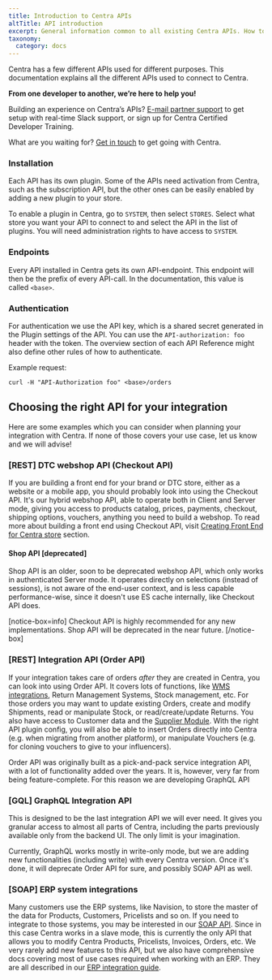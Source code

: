 ```yaml
---
title: Introduction to Centra APIs
altTitle: API introduction
excerpt: General information common to all existing Centra APIs. How to pick the right API for your use case?
taxonomy:
  category: docs
---
```


Centra has a few different APIs used for different purposes. This documentation explains all the different APIs used to connect to Centra.

**From one developer to another, we’re here to help you!**

Building an experience on Centra’s APIs? [E-mail partner support](mailto:support@centra.com) to get setup with real-time Slack support, or sign up for Centra Certified Developer Training.

What are you waiting for? [Get in touch](https://www.centra.com/contact.html) to get going with Centra.

### Installation

Each API has its own plugin. Some of the APIs need activation from Centra, such as the subscription API, but the other ones can be easily enabled by adding a new plugin to your store.

To enable a plugin in Centra, go to `SYSTEM`, then select `STORES`. Select what store you want your API to connect to and select the API in the list of plugins. You will need administration rights to have access to `SYSTEM`.

### Endpoints

Every API installed in Centra gets its own API-endpoint. This endpoint will then be the prefix of every API-call. In the documentation, this value is called `<base>`.

### Authentication

For authentication we use the API key, which is a shared secret generated in the Plugin settings of the API. You can use the `API-authorization: foo` header with the token. The overview section of each API Reference might also define other rules of how to authenticate.

Example request:

```text
curl -H "API-Authorization foo" <base>/orders
```

## Choosing the right API for your integration

Here are some examples which you can consider when planning your integration with Centra. If none of those covers your use case, let us know and we will advise!

### [REST] DTC webshop API (Checkout API)

If you are building a front end for your brand or DTC store, either as a website or a mobile app, you should probably look into using the Checkout API. It's our hybrid webshop API, able to operate both in Client and Server mode, giving you access to products catalog, prices, payments, checkout, shipping options, vouchers, anything you need to build a webshop. To read more about building a front end using Checkout API, visit [Creating Front End for Centra store](/fe-development) section.

#### Shop API [deprecated]

Shop API is an older, soon to be deprecated webshop API, which only works in authenticated Server mode. It operates directly on selections (instead of sessions), is not aware of the end-user context, and is less capable performance-wise, since it doesn't use ES cache internally, like Checkout API does.

[notice-box=info]
Checkout API is highly recommended for any new implementations. Shop API will be deprecated in the near future.
[/notice-box]

### [REST] Integration API (Order API)

If your integration takes care of orders *after* they are created in Centra, you can look into using Order API. It covers lots of functions, like [WMS integrations](/guides/wms-integration), Return Management Systems, Stock management, etc. For those orders you may want to update existing Orders, create and modify Shipments, read or manipulate Stock, or read/create/update Returns. You also have access to Customer data and the [Supplier Module](https://support.centra.com/centra-sections/modules/supplier-module). With the right API plugin config, you will also be able to insert Orders directly into Centra (e.g. when migrating from another platform), or manipulate Vouchers (e.g. for cloning vouchers to give to your influencers).

Order API was originally built as a pick-and-pack service integration API, with a lot of functionality added over the years. It is, however, very far from being feature-complete. For this reason we are developing GraphQL API

### [GQL] GraphQL Integration API

This is designed to be the last integration API we will ever need. It gives you granular access to almost all parts of Centra, including the parts previously available only from the backend UI. The only limit is your imagination.

Currently, GraphQL works mostly in write-only mode, but we are adding new functionalities (including write) with every Centra version. Once it's done, it will deprecate Order API for sure, and possibly SOAP API as well.

### [SOAP] ERP system integrations

Many customers use the ERP systems, like Navision, to store the master of the data for Products, Customers, Pricelists and so on. If you need to integrate to those systems, you may be interested in our [SOAP API](/api-references/soap-integration-api). Since in this case Centra works in a slave mode, this is currently the only API that allows you to modify Centra Products, Pricelists, Invoices, Orders, etc. We very rarely add new features to this API, but we also have comprehensive docs covering most of use cases required when working with an ERP. They are all described in our [ERP integration guide](/guides/erp-integration).
